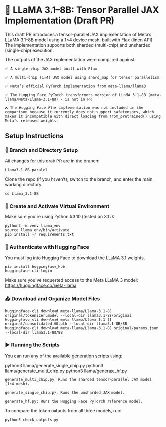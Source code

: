 # 🧠 LLaMA 3.1–8B: Tensor Parallel JAX Implementation (Draft PR)

This draft PR introduces a tensor-parallel JAX implementation of Meta’s LLaMA 3.1–8B model using a 1×4 device mesh, built with Flax (linen API). The implementation supports both sharded (multi-chip) and unsharded (single-chip) execution.

The outputs of the JAX implementation were compared against:

    ✅ A single-chip JAX model built with Flax

    ✅ A multi-chip (1×4) JAX model using shard_map for tensor parallelism

    ✅ Meta’s official PyTorch implementation from meta-llama/llama3

    ✅ The Hugging Face PyTorch transformers version of LLaMA 3.1–8B (meta-llama/Meta-Llama-3.1-8B) - is not in PR

    ❌ The Hugging Face Flax implementation was not included in the comparison because it currently does not support safetensors, which makes it incompatible with direct loading from from_pretrained() using Meta’s released weights.


## Setup Instructions



### 🌿 Branch and Directory Setup

All changes for this draft PR are in the branch:

```
Llama3.1-8B-paralel
```

Clone the repo (if you haven’t), switch to the branch, and enter the main working directory:

```
cd Llama_3.1-8B
```



### 🐍 Create and Activate Virtual Environment

Make sure you're using Python ≥3.10 (tested on 3.12):

```
python3 -m venv llama_env
source llama_env/bin/activate
pip install -r requirements.txt
```


### 🤗 Authenticate with Hugging Face

You must log into Hugging Face to download the LLaMA 3.1 weights.

```
pip install huggingface_hub
huggingface-cli login
```
Make sure you've requested access to the Meta LLaMA 3 model: https://huggingface.co/meta-llama


### 📥 Download and Organize Model Files

```
huggingface-cli download meta-llama/Llama-3.1-8B original/tokenizer.model --local-dir llama3.1-8B/original
huggingface-cli download meta-llama/Llama-3.1-8B original/consolidated.00.pth --local-dir llama3.1-8B/8B
huggingface-cli download meta-llama/Llama-3.1-8B original/params.json --local-dir llama3.1-8B/8B
```


### ▶️ Running the Scripts

You can run any of the available generation scripts using:

python3 llama/generate_single_chip.py
python3 llama/generate_multi_chip.py
python3 llama/generate_hf.py

    generate_multi_chip.py: Runs the sharded tensor-parallel JAX model (1×4 mesh).

    generate_single_chip.py: Runs the unsharded JAX model.

    generate_hf.py: Runs the Hugging Face PyTorch reference model.

To compare the token outputs from all three models, run:

```
python3 check_outputs.py
```









